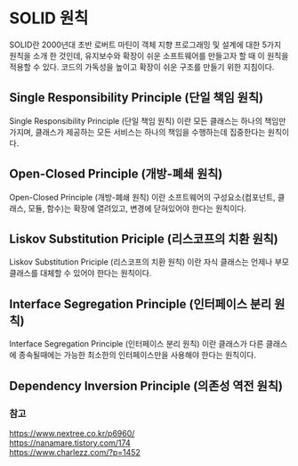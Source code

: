 # SOLID 원칙
SOLID란 2000년대 초반 로버트 마틴이 객체 지향 프로그래밍 및 설계에 대한 5가지 원칙을 소개 한 것인데, 유지보수와 확장이 쉬운 소프트웨어를 만들고자 할 때 이 원칙을 적용할 수 있다.
코드의 가독성을 높이고 확장이 쉬운 구조를 만들기 위한 지침이다.

## Single Responsibility Principle (단일 책임 원칙)
Single Responsibility Principle (단일 책임 원칙) 이란 모든 클래스는 하나의 책임만 가지며, 클래스가 제공하는 모든 서비스는 하나의 책임을 수행하는데 집중한다는 원칙이다.


## Open-Closed Principle (개방-폐쇄 원칙)
Open-Closed Principle (개방-폐쇄 원칙) 이란 소프트웨어의 구성요소(컴포넌트, 클래스, 모듈, 함수)는 확장에 열려있고, 변경에 닫혀있어야 한다는 원칙이다.

## Liskov Substitution Priciple (리스코프의 치환 원칙)
Liskov Substitution Priciple (리스코프의 치환 원칙) 이란 자식 클래스는 언제나 부모클래스를 대체할 수 있어야 한다는 원칙이다.

## Interface Segregation Principle (인터페이스 분리 원칙)
Interface Segregation Principle (인터페이스 분리 원칙) 이란 클래스가 다른 클래스에 종속될때에는 가능한 최소한의 인터페이스만을 사용해야 한다는 원칙이다.

## Dependency Inversion Principle (의존성 역전 원칙)


### 참고
https://www.nextree.co.kr/p6960/     
https://nanamare.tistory.com/174      
https://www.charlezz.com/?p=1452      


